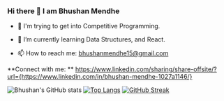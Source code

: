 ### Hi there 👋 I am Bhushan Mendhe

- 🔭 I'm trying to get into Competitive Programming.
- 🌱 I’m currently learning Data Structures, and React.

- 📫 How to reach me: bhushanmendhe15@gmail.com

**Connect with me: **
https://www.linkedin.com/sharing/share-offsite/?url={https://www.linkedin.com/in/bhushan-mendhe-1027a1146/}



![Bhushan's GitHub stats](https://github-readme-stats.vercel.app/api?username=bmendhe23&show_icons=true&theme=buefy)
[![Top Langs](https://github-readme-stats.vercel.app/api/top-langs/?username=bmendhe23&layout=compact)](https://github.com/bmendhe/github-readme-stats)
[![GitHub Streak](http://github-readme-streak-stats.herokuapp.com?user=bmendhe23&theme=buefy&hide_border=false)](https://git.io/streak-stats)


